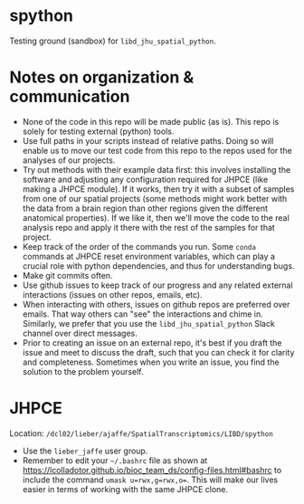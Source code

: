 # spython

Testing ground (sandbox) for `libd_jhu_spatial_python`.

# Notes on organization & communication

* None of the code in this repo will be made public (as is). This repo is solely for testing external (python) tools.
* Use full paths in your scripts instead of relative paths. Doing so will enable us to move our test code from this repo to the repos used for the analyses of our projects.
* Try out methods with their example data first: this involves installing the software and adjusting any configuration required for JHPCE (like making a JHPCE module). If it works, then try it with a subset of samples from one of our spatial projects (some methods might work better with the data from a brain region than other regions given the different anatomical properties). If we like it, then we'll move the code to the real analysis repo and apply it there with the rest of the samples for that project.
* Keep track of the order of the commands you run. Some `conda` commands at JHPCE reset environment variables, which can play a crucial role with python dependencies, and thus for understanding bugs.
* Make git commits often.
* Use github issues to keep track of our progress and any related external interactions (issues on other repos, emails, etc).
* When interacting with others, issues on github repos are preferred over emails. That way others can "see" the interactions and chime in. Similarly, we prefer that you use the `libd_jhu_spatial_python` Slack channel over direct messages.
* Prior to creating an issue on an external repo, it's best if you draft the issue and meet to discuss the draft, such that you can check it for clarity and completeness. Sometimes when you write an issue, you find the solution to the problem yourself.

# JHPCE

Location: `/dcl02/lieber/ajaffe/SpatialTranscriptomics/LIBD/spython`

* Use the `lieber_jaffe` user group.
* Remember to edit your `~/.bashrc` file as shown at https://lcolladotor.github.io/bioc_team_ds/config-files.html#bashrc to include the command `umask u=rwx,g=rwx,o=`. This will make our lives easier in terms of working with the same JHPCE clone.
